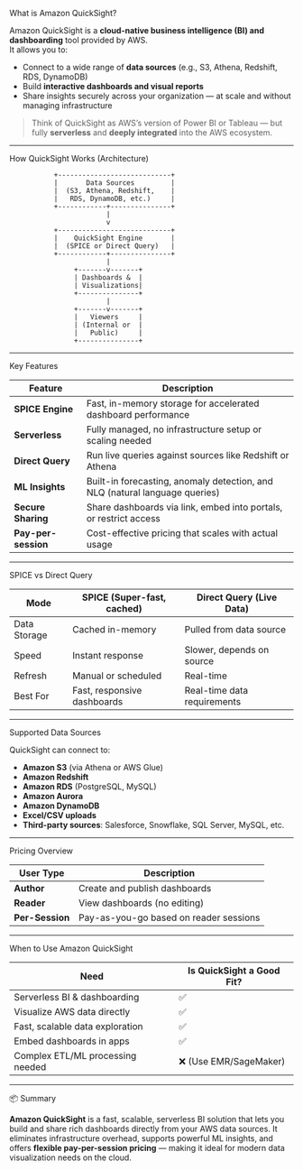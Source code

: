 What is Amazon QuickSight?

Amazon QuickSight is a **cloud-native business intelligence (BI) and dashboarding** tool provided by AWS.  
It allows you to:

- Connect to a wide range of **data sources** (e.g., S3, Athena, Redshift, RDS, DynamoDB)  
- Build **interactive dashboards and visual reports**  
- Share insights securely across your organization — at scale and without managing infrastructure

> Think of QuickSight as AWS’s version of Power BI or Tableau — but fully **serverless** and **deeply integrated** into the AWS ecosystem.

---

How QuickSight Works (Architecture)

```text
           +----------------------------+
           |       Data Sources         |
           |  (S3, Athena, Redshift,    |
           |   RDS, DynamoDB, etc.)     |
           +------------+---------------+
                        |
                        v
           +----------------------------+
           |    QuickSight Engine       |
           |  (SPICE or Direct Query)   |
           +------------+---------------+
                        |
                +-------v-------+
                | Dashboards &  |
                | Visualizations|
                +---------------+
                        |
                +-------v-------+
                |   Viewers     |
                | (Internal or  |
                |   Public)     |
                +---------------+
````

---

Key Features

| Feature             | Description                                                                 |
| ------------------- | --------------------------------------------------------------------------- |
| **SPICE Engine**    | Fast, in-memory storage for accelerated dashboard performance               |
| **Serverless**      | Fully managed, no infrastructure setup or scaling needed                    |
| **Direct Query**    | Run live queries against sources like Redshift or Athena                    |
| **ML Insights**     | Built-in forecasting, anomaly detection, and NLQ (natural language queries) |
| **Secure Sharing**  | Share dashboards via link, embed into portals, or restrict access           |
| **Pay-per-session** | Cost-effective pricing that scales with actual usage                        |

---

SPICE vs Direct Query

| Mode         | SPICE (Super-fast, cached)  | Direct Query (Live Data)    |
| ------------ | --------------------------- | --------------------------- |
| Data Storage | Cached in-memory            | Pulled from data source     |
| Speed        | Instant response            | Slower, depends on source   |
| Refresh      | Manual or scheduled         | Real-time                   |
| Best For     | Fast, responsive dashboards | Real-time data requirements |

---

Supported Data Sources

QuickSight can connect to:

* **Amazon S3** (via Athena or AWS Glue)
* **Amazon Redshift**
* **Amazon RDS** (PostgreSQL, MySQL)
* **Amazon Aurora**
* **Amazon DynamoDB**
* **Excel/CSV uploads**
* **Third-party sources**: Salesforce, Snowflake, SQL Server, MySQL, etc.

---

Pricing Overview

| User Type       | Description                            |
| --------------- | -------------------------------------- |
| **Author**      | Create and publish dashboards          |
| **Reader**      | View dashboards (no editing)           |
| **Per-Session** | Pay-as-you-go based on reader sessions |

---

When to Use Amazon QuickSight

| Need                             | Is QuickSight a Good Fit? |
| -------------------------------- | ------------------------- |
| Serverless BI & dashboarding     | ✅                         |
| Visualize AWS data directly      | ✅                         |
| Fast, scalable data exploration  | ✅                         |
| Embed dashboards in apps         | ✅                         |
| Complex ETL/ML processing needed | ❌ (Use EMR/SageMaker)     |

---

📦 Summary

**Amazon QuickSight** is a fast, scalable, serverless BI solution that lets you build and share rich dashboards directly from your AWS data sources.
It eliminates infrastructure overhead, supports powerful ML insights, and offers **flexible pay-per-session pricing** — making it ideal for modern data visualization needs on the cloud.

```


